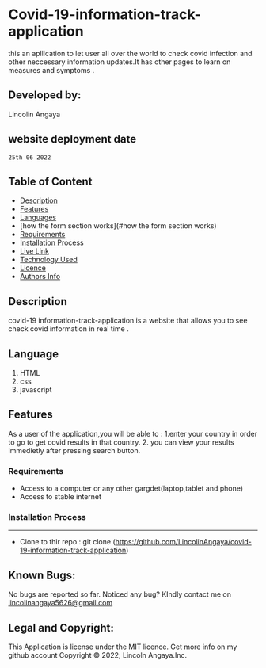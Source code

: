 # Covid-19-information-track-application
this an apllication to let user all over the world to check covid infection and other neccessary information updates.It has other pages to learn on measures and symptoms .
 ## Developed by:
  Lincolin Angaya
  ## website deployment date
    25th 06 2022
 ## Table of Content
 - [Description](#description)
 - [Features](#features)
  - [Languages](#languages)
 - [how the form section works](#how the form section works)
 - [Requirements](#requirements)
 - [Installation Process](#installation-Process)
 - [Live Link](#Live-Link)
 - [Technology  Used](#technology-Used)
 - [Licence](#licence)
 - [Authors Info](#Authors-Info)
 ## Description
covid-19 information-track-application is a website  that allows you to see  check covid information in real time .
  
  ## Language
  <ol>
  <li>HTML</li>
  <li>css</li>
  <li>javascript</li>

  </ol>
  
  
## Features
As a user of the application,you will be able to :
1.enter your country  in order to go to get covid results in that country.
2. you can view your results immedietly after pressing search button.


 ###  Requirements
 * Access to  a computer or any other gargdet(laptop,tablet and phone)
 * Access to  stable internet
 ### Installation Process
 ****
* Clone to thir repo : git clone (https://github.com/LincolinAngaya/covid-19-information-track-application)
## Known Bugs:
No bugs are reported so far. Noticed any bug? KIndly contact me on lincolinangaya5626@gmail.com
## Legal and Copyright:
This Application is license under the MIT licence. Get more info on my github account
Copyright © 2022; Lincoln Angaya.Inc.
